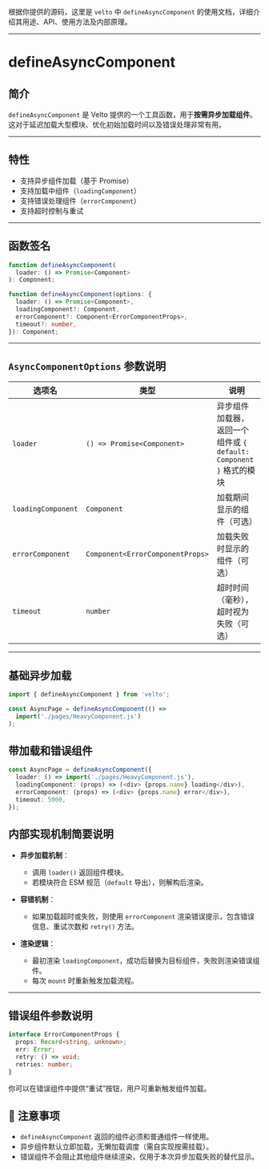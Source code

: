 根据你提供的源码，这里是 `velto` 中 `defineAsyncComponent` 的使用文档，详细介绍其用途、API、使用方法及内部原理。

---

# defineAsyncComponent

## 简介

`defineAsyncComponent` 是 Velto 提供的一个工具函数，用于**按需异步加载组件**。这对于延迟加载大型模块、优化初始加载时间以及错误处理非常有用。

---

## 特性

* 支持异步组件加载（基于 Promise）
* 支持加载中组件（`loadingComponent`）
* 支持错误处理组件（`errorComponent`）
* 支持超时控制与重试

---

## 函数签名

```ts
function defineAsyncComponent(
  loader: () => Promise<Component>
): Component;

function defineAsyncComponent(options: {
  loader: () => Promise<Component>,
  loadingComponent?: Component,
  errorComponent?: Component<ErrorComponentProps>,
  timeout?: number,
}): Component;
```

---

## `AsyncComponentOptions` 参数说明

| 选项名                | 类型                               | 说明                                             |
| ------------------ | -------------------------------- | ---------------------------------------------- |
| `loader`           | `() => Promise<Component>`       | 异步组件加载器，返回一个组件或 `{ default: Component }` 格式的模块 |
| `loadingComponent` | `Component`                      | 加载期间显示的组件（可选）                                  |
| `errorComponent`   | `Component<ErrorComponentProps>` | 加载失败时显示的组件（可选）                                 |
| `timeout`          | `number`                         | 超时时间（毫秒），超时视为失败（可选）                            |

---

## 基础异步加载

```ts
import { defineAsyncComponent } from 'velto';

const AsyncPage = defineAsyncComponent(() =>
  import('./pages/HeavyComponent.js')
);
```

## 带加载和错误组件

```ts
const AsyncPage = defineAsyncComponent({
  loader: () => import('./pages/HeavyComponent.js'),
  loadingComponent: (props) => (<div> {props.name} loading</div>),
  errorComponent: (props) => (<div> {props.name} error</div>),
  timeout: 5000,
});
```

## 内部实现机制简要说明

* **异步加载机制**：

  * 调用 `loader()` 返回组件模块。
  * 若模块符合 ESM 规范（`default` 导出），则解构后渲染。

* **容错机制**：

  * 如果加载超时或失败，则使用 `errorComponent` 渲染错误提示，包含错误信息、重试次数和 `retry()` 方法。

* **渲染逻辑**：

  * 最初渲染 `loadingComponent`，成功后替换为目标组件，失败则渲染错误组件。
  * 每次 `mount` 时重新触发加载流程。

---

## 错误组件参数说明

```ts
interface ErrorComponentProps {
  props: Record<string, unknown>;
  err: Error;
  retry: () => void;
  retries: number;
}
```

你可以在错误组件中提供“重试”按钮，用户可重新触发组件加载。

## 📌 注意事项

* `defineAsyncComponent` 返回的组件必须和普通组件一样使用。
* 异步组件默认立即加载，无懒加载调度（需自实现按需挂载）。
* 错误组件不会阻止其他组件继续渲染，仅用于本次异步加载失败的替代显示。


